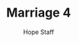 ---
image: /assets/img/kl/kl_marriage_4.png
title: Marriage 4
number: 4
categories:
  - Meditations
  - Moments
  - Marriage
author: Hope Staff
notes: Marriage 4
embed: >-
  EMBED_GOES_HERE
transcript: >-
  SOME LINES OF TEXT START HERE
---